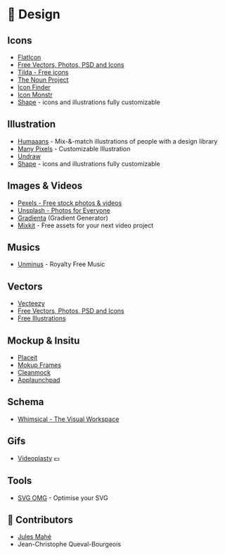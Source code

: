 # 🎨 Design 

## Icons

- [FlatIcon](https://www.flaticon.com/)
- [Free Vectors, Photos, PSD and Icons](https://www.freepik.com/)
- [Tilda - Free icons](https://tilda.cc/free-icons/)
- [The Noun Project](https://thenounproject.com/)
- [Icon Finder](https://www.iconfinder.com/)
- [Icon Monstr](https://iconmonstr.com/)
- [Shape](https://shape.so/) - icons and illustrations
fully customizable

## Illustration

- [Humaaans](https://www.humaaans.com/) - Mix-&-match illustrations of people with a design library
- [Many Pixels](https://www.manypixels.co/gallery/) - Customizable Illustration
- [Undraw](https://undraw.co/illustrations)
- [Shape](https://shape.so/) - icons and illustrations
fully customizable

## Images & Videos

- [Pexels - Free stock photos & videos ](https://www.pexels.com/)
- [Unsplash - Photos for Everyone](https://unsplash.com/)
- [Gradienta](https://gradienta.io/) (Gradient Generator)
- [Mixkit](https://mixkit.co/) - Free assets for your next video project

## Musics

- [Unminus](https://www.unminus.com/) - Royalty Free Music

## Vectors

- [Vecteezy](https://www.vecteezy.com/)
- [Free Vectors, Photos, PSD and Icons](https://www.freepik.com/)
- [Free Illustrations](https://lukaszadam.com/illustrations)

## Mockup & Insitu

- [Placeit](https://placeit.net/)
- [Mokup Frames](https://www.mokupframes.com)
- [Cleanmock](https://cleanmock.com/)
- [Applaunchpad](https://theapplaunchpad.com)

## Schema

- [Whimsical - The Visual Workspace](https://whimsical.com/)

## Gifs

- [Videoplasty](https://videoplasty.com/) 💵

## Tools 

- [SVG OMG](https://jakearchibald.github.io/svgomg/) - Optimise your SVG

## 🙌 Contributors

- [Jules Mahé](www.jmahe.com)
- Jean-Christophe Queval-Bourgeois

